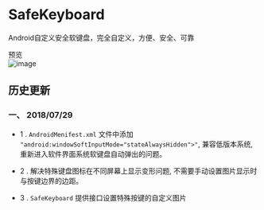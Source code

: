 # **SafeKeyboard**
Android自定义安全软键盘，完全自定义，方便、安全、可靠

预览<br>
![image](https://img-blog.csdn.net/20180516102718149)

## **历史更新**
### 一、 2018/07/29
* 1 . `AndroidMenifest.xml` 文件中添加 `"android:windowSoftInputMode="stateAlwaysHidden">"`, 兼容低版本系统, 重新进入软件界面系统软键盘自动弹出的问题。

* 2 . 解决特殊键盘图标在不同屏幕上显示变形问题, 不需要手动设置图片显示时与按键边界的边距。
* 3 . `SafeKeyboard` 提供接口设置特殊按键的自定义图片
